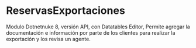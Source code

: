 # ReservasExportaciones
Modulo Dotnetnuke 8, versión API, con Datatables Editor, Permite agregar la documentación e información por parte de los clientes para realizar la exportación y los revisa un agente.
